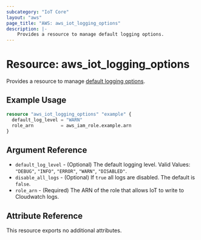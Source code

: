 ```yaml
---
subcategory: "IoT Core"
layout: "aws"
page_title: "AWS: aws_iot_logging_options"
description: |-
    Provides a resource to manage default logging options.
---
```


# Resource: aws_iot_logging_options

Provides a resource to manage [default logging options](https://docs.aws.amazon.com/iot/latest/developerguide/configure-logging.html#configure-logging-console).

## Example Usage

```terraform
resource "aws_iot_logging_options" "example" {
  default_log_level = "WARN"
  role_arn          = aws_iam_role.example.arn
}
```

## Argument Reference

* `default_log_level` - (Optional) The default logging level. Valid Values: `"DEBUG"`, `"INFO"`, `"ERROR"`, `"WARN"`, `"DISABLED"`.
* `disable_all_logs` - (Optional) If `true` all logs are disabled. The default is `false`.
* `role_arn` - (Required) The ARN of the role that allows IoT to write to Cloudwatch logs.

## Attribute Reference

This resource exports no additional attributes.
